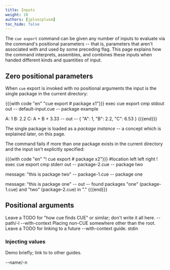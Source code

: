 ```yaml
---
title: Inputs
weight: 10
authors: [jpluscplusm]
toc_hide: false
---
```


The `cue export` command can be given any number of inputs to evaluate via the
command's positional parameters -- that is, parameters that aren't associated
with and used by some preceding flag. This page explains how the command
interprets, assembles, and combines these inputs when handed different kinds
and quantities of input.

## Zero positional parameters

When `cue` export is invoked with no positional arguments
the input is the single package in the current directory:

{{{with code "en" "cue export # package x1"}}}
exec cue export
cmp stdout out
-- default-input.cue --
package example

A: 1
B: 2.2
C: A + B + 3.33
-- out --
{
    "A": 1,
    "B": 2.2,
    "C": 6.53
}
{{{end}}}

The single package is loaded as a *package instance* -- a concept which is
explained later, on this page.

The command fails if more than one package exists in the current directory
and the input isn't explicitly specified:

{{{with code "en" "! cue export # package x2"}}}
#location left left right
! exec cue export
cmp stderr out
-- package-2.cue --
package two

message: "this is package two"
-- package-1.cue --
package one

message: "this is package one"
-- out --
found packages "one" (package-1.cue) and "two" (package-2.cue) in "."
{{{end}}}

## Positional arguments

Leave a TODO for "how cue finds CUE" or similar; don't write it all here.
--path/-l
--with-context
Placing non-CUE somewhere other than the root.
Leave a TODO for linking to a future --with-context guide.
stdin

### Injecting values

Demo briefly; link to to other guides.

--name/-n

